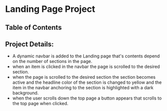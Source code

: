 # Landing Page Project

## Table of Contents



## Project Details:

- A dynamic navbar is added to the Landing page that's contents depend on the number of sections in the page.
- when an item is clicked in the navbar the page is scrolled to the desired section.
- when the page is scrolled to the desired section the section becomes active and the headline color of the section is changed to yellow and the item in the navbar anchoring to the section is highlighted with a dark background.
- when the user scrolls down the top page a button appears that scrolls to the top page when clicked.


